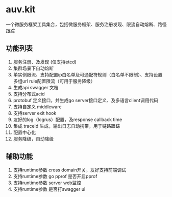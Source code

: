 # auv.kit
一个微服务框架工具集合，包括微服务框架、服务注册发现、限流自动熔断、路径跟踪


## 功能列表
1. 服务注册、及发现 (仅支持etcd)
2. 集群场景下自动熔断
3. 单实例限流、支持配置ip白名单及可通配符规则（白名单不限制）、支持设置多组url rule配置限流（可用于服务降级）
4. 生成api swagger 文档
5. 支持分布式acid
6. protobuf 定义接口，并生成go server接口定义、及多语言client调用代码
7. 支持自定义 middleware
8. 支持server exit hook
9. 友好的log（logrus）配置，及response callback time
10. 集成 traceId 生成，输出日志自动携带，用于链路跟踪
11. 配置中心化
12. 服务降级，自动降级

## 辅助功能
1. 支持runtime参数 cross domain开关，友好支持前端调试
2. 支持runtime参数 go pprof 是否开启pprof
3. 支持runtime参数 server web监控
4. 支持runtime参数 是否打swagger ui


